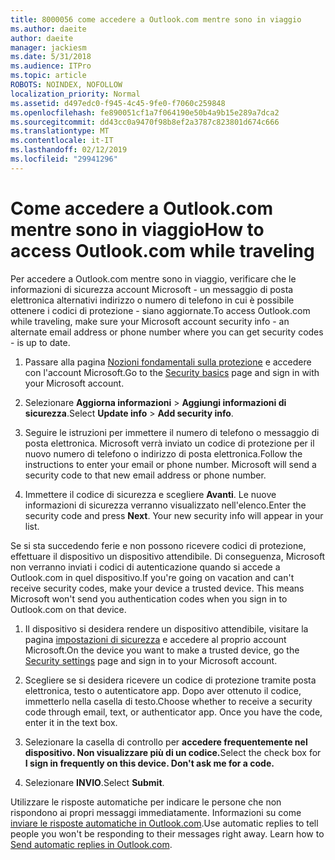 ```yaml
---
title: 8000056 come accedere a Outlook.com mentre sono in viaggio
ms.author: daeite
author: daeite
manager: jackiesm
ms.date: 5/31/2018
ms.audience: ITPro
ms.topic: article
ROBOTS: NOINDEX, NOFOLLOW
localization_priority: Normal
ms.assetid: d497edc0-f945-4c45-9fe0-f7060c259848
ms.openlocfilehash: fe890051cf1a7f064190e50b4a9b15e289a7dca2
ms.sourcegitcommit: dd43cc0a9470f98b8ef2a3787c823801d674c666
ms.translationtype: MT
ms.contentlocale: it-IT
ms.lasthandoff: 02/12/2019
ms.locfileid: "29941296"
---
```

# <a name="how-to-access-outlookcom-while-traveling"></a><span data-ttu-id="d27e4-102">Come accedere a Outlook.com mentre sono in viaggio</span><span class="sxs-lookup"><span data-stu-id="d27e4-102">How to access Outlook.com while traveling</span></span>

<span data-ttu-id="d27e4-103">Per accedere a Outlook.com mentre sono in viaggio, verificare che le informazioni di sicurezza account Microsoft - un messaggio di posta elettronica alternativi indirizzo o numero di telefono in cui è possibile ottenere i codici di protezione - siano aggiornate.</span><span class="sxs-lookup"><span data-stu-id="d27e4-103">To access Outlook.com while traveling, make sure your Microsoft account security info - an alternate email address or phone number where you can get security codes - is up to date.</span></span>
  
1. <span data-ttu-id="d27e4-104">Passare alla pagina [Nozioni fondamentali sulla protezione](https://go.microsoft.com/fwlink/p/?linkid=842325) e accedere con l'account Microsoft.</span><span class="sxs-lookup"><span data-stu-id="d27e4-104">Go to the [Security basics](https://go.microsoft.com/fwlink/p/?linkid=842325) page and sign in with your Microsoft account.</span></span> 
    
2. <span data-ttu-id="d27e4-105">Selezionare **Aggiorna informazioni** \> **Aggiungi informazioni di sicurezza**.</span><span class="sxs-lookup"><span data-stu-id="d27e4-105">Select **Update info** \> **Add security info**.</span></span> 
    
3. <span data-ttu-id="d27e4-p101">Seguire le istruzioni per immettere il numero di telefono o messaggio di posta elettronica. Microsoft verrà inviato un codice di protezione per il nuovo numero di telefono o indirizzo di posta elettronica.</span><span class="sxs-lookup"><span data-stu-id="d27e4-p101">Follow the instructions to enter your email or phone number. Microsoft will send a security code to that new email address or phone number.</span></span>
    
4. <span data-ttu-id="d27e4-p102">Immettere il codice di sicurezza e scegliere **Avanti**. Le nuove informazioni di sicurezza verranno visualizzato nell'elenco.</span><span class="sxs-lookup"><span data-stu-id="d27e4-p102">Enter the security code and press **Next**. Your new security info will appear in your list.</span></span> 
    
<span data-ttu-id="d27e4-p103">Se si sta succedendo ferie e non possono ricevere codici di protezione, effettuare il dispositivo un dispositivo attendibile. Di conseguenza, Microsoft non verranno inviati i codici di autenticazione quando si accede a Outlook.com in quel dispositivo.</span><span class="sxs-lookup"><span data-stu-id="d27e4-p103">If you're going on vacation and can't receive security codes, make your device a trusted device. This means Microsoft won't send you authentication codes when you sign in to Outlook.com on that device.</span></span>
  
1. <span data-ttu-id="d27e4-112">Il dispositivo si desidera rendere un dispositivo attendibile, visitare la pagina [impostazioni di sicurezza](https://go.microsoft.com/fwlink/p/?linkid=2002000&amp;clcid=0x409) e accedere al proprio account Microsoft.</span><span class="sxs-lookup"><span data-stu-id="d27e4-112">On the device you want to make a trusted device, go the [Security settings](https://go.microsoft.com/fwlink/p/?linkid=2002000&amp;clcid=0x409) page and sign in to your Microsoft account.</span></span> 
    
2. <span data-ttu-id="d27e4-p104">Scegliere se si desidera ricevere un codice di protezione tramite posta elettronica, testo o autenticatore app. Dopo aver ottenuto il codice, immetterlo nella casella di testo.</span><span class="sxs-lookup"><span data-stu-id="d27e4-p104">Choose whether to receive a security code through email, text, or authenticator app. Once you have the code, enter it in the text box.</span></span>
    
3. <span data-ttu-id="d27e4-115">Selezionare la casella di controllo per **accedere frequentemente nel dispositivo. Non visualizzare più di un codice.**</span><span class="sxs-lookup"><span data-stu-id="d27e4-115">Select the check box for **I sign in frequently on this device. Don't ask me for a code.**</span></span>
    
4. <span data-ttu-id="d27e4-116">Selezionare **INVIO**.</span><span class="sxs-lookup"><span data-stu-id="d27e4-116">Select **Submit**.</span></span> 
    
<span data-ttu-id="d27e4-p105">Utilizzare le risposte automatiche per indicare le persone che non rispondono ai propri messaggi immediatamente. Informazioni su come [inviare le risposte automatiche in Outlook.com](https://go.microsoft.com/fwlink/p/?linkid=2002100&amp;clcid=0x409).</span><span class="sxs-lookup"><span data-stu-id="d27e4-p105">Use automatic replies to tell people you won't be responding to their messages right away. Learn how to [Send automatic replies in Outlook.com](https://go.microsoft.com/fwlink/p/?linkid=2002100&amp;clcid=0x409).</span></span>
  

